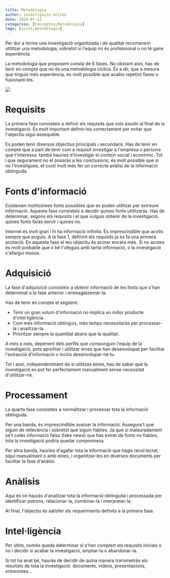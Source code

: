 ```yaml
---
title: Metodologia
author: investigacio-online
date: 2020-07-21
categories: [Conceptes,Metodologia]
tags: [osint,metodologia]
---
```


Per dur a terme una investigació organitzada i de qualitat recomanem utilitzar una metodologia, sobretot si l'equip no és professional o no té gaire experiència.

La metodologia que proposem consta de 6 fases. No obstant això, has de tenir en compte que no és una metodologia cíclica. És a dir, que a mesura que tinguis més experiència, és molt possible que acabis repetint fases o fusionant-les.

![](https://raw.githubusercontent.com/investigacio-online/investigacio-online.github.io/master/img/2020-07-21-metodologia/fases.png)

# Requisits
La primera fase consisteix a definir els requisits que vols assolir al final de la investigació. És molt important definir-los correctament per evitar que l'objectiu sigui assequible.

Es poden tenir diversos objectius principals i secundaris. Has de tenir en compte que a part de tenir com a requisit investigar a l'empresa o persona que t'interessa, també hauries d'investigar el context social i econòmic. Tot i que segurament no el posaràs a les conclusions, és molt possible que si no l'investigues, et costi molt més fer un correcte anàlisi de la informació obtinguda.

# Fonts d'informació
Existeixen moltíssimes fonts possibles que es poden utilitzar per extreure informació. Aquesta fase consisteix a decidir quines fonts utilitzaràs. Has de determinar, segons els requisits i el que vulguis obtenir de la investigació, quines fonts faràs servir i quines no.

Internet és molt gran i hi ha informació infinita. És imprescindible que acotis sempre que puguis. A la fase 1, definint els requisits ja es fa una primera acotació. En aquesta fase el teu objectiu és acotar encara més. Si no acotes és molt probable que o bé t'ofeguis amb tanta informació, o la investigació s'allargui massa.

# Adquisició
La fase d'adquisició consisteix a obtenir informació de les fonts que s'han determinat a la fase anterior i emmagatzemar-la.

Has de tenir en compte el següent:
* Tenir un gran volum d'informació no implica un millor producte d'intel·ligència.
* Com més informació obtinguis, més temps necessitaràs per processar-la i analitzar-la.
* Prioritzar sempre la quantitat abans que la qualitat.

A més a més, depenent dels perfils que componguin l'equip de la investigació, pots aprofitar i utilitzar eines que han desenvolupat per facilitar l'extracció d'informació o inclús desenvolupar-ne tu.

Tot i això, independentment de si utilitzes eines, has de saber que la investigació es pot fer perfectament manualment sense necessitat d'utilitzar-ne.

# Processament
La quarta fase consisteix a normalitzar i processar tota la informació obtinguda.

Per una banda, és imprescindible avaluar la informació. Assegura't que siguin de rellevància i sobretot que siguin fiables. Ja que si malauradament se't colés informació falsa (fake news) que has extret de fonts no fiables, tota la investigació podria quedar compromesa.

Per altra banda, hauries d'agafar tota la informació que hagis recol·lectat, sigui manualment o amb eines, i organitzar-les en diversos documents per facilitar la fase d'anàlisi.

# Anàlisis
Aquí és on hauràs d'analitzar tota la informació obtinguda i processada per identificar patrons, relacionar-la, combinar-la i interpretar-la.

Al final, l'objectiu és satisfer els requeriments definits a la primera fase.

# Intel·ligència
Per últim, només queda determinar si s'han complert els requisits inicials o no i decidir si acabar la investigació, ampliar-la o abandonar-la.

Si tot ha anat bé, hauràs de decidir de quina manera transmetràs els resultats de tota la investigació: documents, vídeos, presentacions, entrevistes...